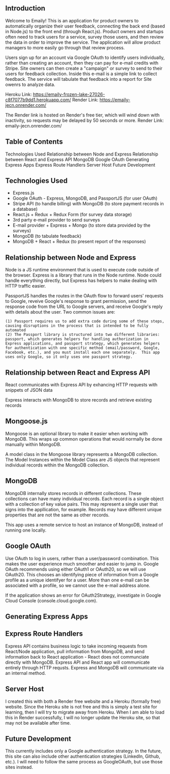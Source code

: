 ## Introduction
Welcome to Emaily!  This is an application for product owners to automatically organize their user feedback, connecting the back end (based in Node.js) to the front end (through React.js).  Product owners and startups often need to track users for a service, survey those users, and then review the data in order to improve the service.  The application will allow product managers to more easily go through that review process.

Users sign up for an account via Google OAuth to identify users individually, rather than creating an account, then they can pay for e-mail credits with Stripe.  Site owners can then create a "campaign" or survey to send to their users for feedback collection.  Inside this e-mail is a simple link to collect feedback.  The service will tabulate that feedback into a report for Site owenrs to analyze data.

Heroku Link: https://emaily-frozen-lake-27026-c8f7077b9dd1.herokuapp.com/
Render Link: https://emaily-jecn.onrender.com/

The Render link is hosted on Render's free tier, which will wind down with inactivity, so requests may be delayed by 50 seconds or more.
Render Link: emaily-jecn.onrender.com/

## Table of Contents
Technologies Used
Relationship between Node and Express
Relationship between React and Express API
MongoDB
Google OAuth
Generating Express Apps
Express Route Handlers
Server Host
Future Development

## Technologies Used
- Express.js
- Google OAuth - Express, MongoDB, and PassportJS (for user OAuth)
- Stripe API (to handle billing) with MongoDB (to store payment records in a database)
- React.js + Redux + Redux Form (for survey data storage)
- 3rd party e-mail provider to send surveys
- E-mail provider + Express + Mongo (to store data provided by the surveys)
- MongoDB (to tabulate feedback)
- MongoDB + React + Redux (to present report of the responses)

## Relationship between Node and Express
Node is a JS runtime environment that is used to execute code outside of the browser.  Express is a library that runs in the Node runtime.  Node could handle everything directly, but Express has helpers to make dealing with HTTP traffic easier.

PassportJS handles the routes in the OAuth flow to forward users' requests to Google, reveive Google's response to grant permission, send the response code from the URL to Google servers, and receive Google's reply with details about the user.  Two common issues are:

    (1) Passport requires us to add extra code during some of these steps, causing disruptions in the process that is intended to be fully automated
    (2) The Passport library is structured into two different libraries: passport, which generates helpers for handling authorization in Express applications, and passport strategy, which generates helpers for authentication with one specific method (email/password, Google, Facebook, etc.), and you must install each one separately.  This app uses only Google, so it only uses one passport strategy.

## Relationship between React and Express API
React communicates with Express API by exhancing HTTP requests with snippets of JSON data

Express interacts with MongoDB to store records and retrieve existing records

## Mongoose.js
Mongoose is an optional library to make it easier when working with MongoDB.  This wraps up common operations that would normally be done manually within MongoDB.

A model class in the Mongoose library represents a MongoDB collection.  The Model Instances within the Model Class are JS objects that represent individual records within the MongoDB collection.

## MongoDB
MongoDB internally stores records in different collections.  These collections can have many individual records.  Each record is a single object with a collection of key value pairs.  This may represent a single user that signs into the appllication, for example. Records may have different unique properties that are not the same as other records.

This app uses a remote service to host an instance of MongoDB, instead of running one locally.

## Google OAuth
Use OAuth to log in users, rather than a user/password combination.  This makes the user experience much smoother and easier to jump in.  Google OAuth recommends using either OAuth1 or OAuth20, so we will use OAuth20.  This chooses an identifying piece of information from a Google profile as a unique identifyer for a user.  More than one e-mail can be associated with a profile, so we cannot use the e-mail address alone.

If the application shows an error for OAuth2Strategy, investigate in Google Cloud Console (console.cloud.google.com).

## Generating Express Apps


## Express Route Handlers
Express API contains business logic to take incoming requests from React/Node application, pull information from MongoDB, and send information back to React application - React does not communciate directly with MongoDB.  Express API and React app will communicate entirely through HTTP requsts.  Express and MongoDB will communicate via an internal method.

## Server Host
I created this with both a Render free website and a Heroku (formally free) website.  Since the Heroku site is not free and this is simply a test site for learning, then I will try to migrate away from Heroku.  When I am able to load this in Render successfully, I will no longer update the Heroku site, so that may not be available after time.

## Future Development
This currently includes only a Google authentication strategy.  In the future, this site can also include other authentication strategies (LinkedIn, Github, etc.).  I will need to follow the same process as GoogleOAuth, but use those sites instead.